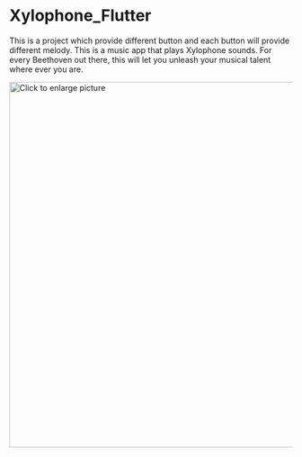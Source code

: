 # Xylophone_Flutter
This is a  project which provide different button and each button will provide different melody.
This is a music app that plays Xylophone sounds. For every Beethoven out there, this will let you unleash your musical talent where ever you are.

<a href="https://drive.google.com/uc?export=view&id=1IObg6H-6KmCj9yD0TgjjizbawwJgJq1f"><img src="https://drive.google.com/uc?export=view&id=1IObg6H-6KmCj9yD0TgjjizbawwJgJq1f" style="width: 650px; max-width: 100%; height: auto" title="Click to enlarge picture" />
